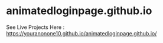 # animatedloginpage.github.io
See Live Projects Here : https://youranonone10.github.io/animatedloginpage.github.io/
